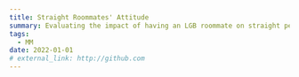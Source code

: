 ```yaml
---
title: Straight Roommates' Attitude
summary: Evaluating the impact of having an LGB roommate on straight people's attitudes based on Zhihu posts
tags:
  - MM
date: 2022-01-01
# external_link: http://github.com
---
```

